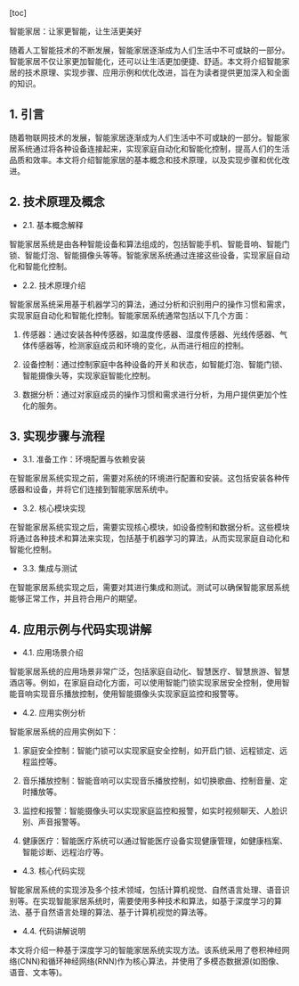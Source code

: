 
[toc]                    
                
                
智能家居：让家更智能，让生活更美好

随着人工智能技术的不断发展，智能家居逐渐成为人们生活中不可或缺的一部分。智能家居不仅让家更加智能化，还可以让生活更加便捷、舒适。本文将介绍智能家居的技术原理、实现步骤、应用示例和优化改进，旨在为读者提供更加深入和全面的知识。

## 1. 引言

随着物联网技术的发展，智能家居逐渐成为人们生活中不可或缺的一部分。智能家居系统通过将各种设备连接起来，实现家庭自动化和智能化控制，提高人们的生活品质和效率。本文将介绍智能家居的基本概念和技术原理，以及实现步骤和优化改进。

## 2. 技术原理及概念

- 2.1. 基本概念解释

智能家居系统是由各种智能设备和算法组成的，包括智能手机、智能音响、智能门锁、智能灯泡、智能摄像头等等。智能家居系统通过连接这些设备，实现家庭自动化和智能化控制。

- 2.2. 技术原理介绍

智能家居系统采用基于机器学习的算法，通过分析和识别用户的操作习惯和需求，实现家庭自动化和智能化控制。智能家居系统通常包括以下几个方面：

1. 传感器：通过安装各种传感器，如温度传感器、湿度传感器、光线传感器、气体传感器等，检测家庭成员和环境的变化，从而进行相应的控制。

2. 设备控制：通过控制家庭中各种设备的开关和状态，如智能灯泡、智能门锁、智能摄像头等，实现家庭智能化控制。

3. 数据分析：通过对家庭成员的操作习惯和需求进行分析，为用户提供更加个性化的服务。

## 3. 实现步骤与流程

- 3.1. 准备工作：环境配置与依赖安装

在智能家居系统实现之前，需要对系统的环境进行配置和安装。这包括安装各种传感器和设备，并将它们连接到智能家居系统中。

- 3.2. 核心模块实现

在智能家居系统实现之后，需要实现核心模块，如设备控制和数据分析。这些模块将通过各种技术和算法来实现，包括基于机器学习的算法，从而实现家庭自动化和智能化控制。

- 3.3. 集成与测试

在智能家居系统实现之后，需要对其进行集成和测试。测试可以确保智能家居系统能够正常工作，并且符合用户的期望。

## 4. 应用示例与代码实现讲解

- 4.1. 应用场景介绍

智能家居系统的应用场景非常广泛，包括家庭自动化、智慧医疗、智慧旅游、智慧酒店等。例如，在家庭自动化方面，可以使用智能门锁实现家居安全控制，使用智能音响实现音乐播放控制，使用智能摄像头实现家庭监控和报警等。

- 4.2. 应用实例分析

智能家居系统的应用实例如下：

1. 家庭安全控制：智能门锁可以实现家庭安全控制，如开启门锁、远程锁定、远程监控等。

2. 音乐播放控制：智能音响可以实现音乐播放控制，如切换歌曲、控制音量、定时播放等。

3. 监控和报警：智能摄像头可以实现家庭监控和报警，如实时视频聊天、人脸识别、声音报警等。

4. 健康医疗：智能医疗系统可以通过智能医疗设备实现健康管理，如健康档案、智能诊断、远程治疗等。

- 4.3. 核心代码实现

智能家居系统的实现涉及多个技术领域，包括计算机视觉、自然语言处理、语音识别等。在实现智能家居系统时，需要使用多种技术和算法，如基于深度学习的算法、基于自然语言处理的算法、基于计算机视觉的算法等。

- 4.4. 代码讲解说明

本文将介绍一种基于深度学习的智能家居系统实现方法。该系统采用了卷积神经网络(CNN)和循环神经网络(RNN)作为核心算法，并使用了多模态数据源(如图像、语音、文本等)。

